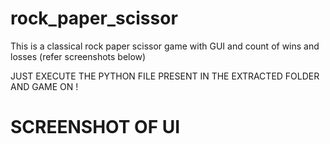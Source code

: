 # rock_paper_scissor
This is a classical rock paper scissor game with GUI and count of wins and losses (refer screenshots below)

JUST EXECUTE THE PYTHON FILE PRESENT IN THE EXTRACTED FOLDER AND GAME ON !

# SCREENSHOT OF UI

